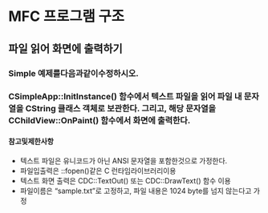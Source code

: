 # MFC 프로그램 구조
## 파일 읽어 화면에 출력하기
### Simple 예제를다음과같이수정하시오. 
### CSimpleApp::InitInstance() 함수에서 텍스트 파일을 읽어 파일 내 문자열을 CString 클래스 객체로 보관한다. 그리고, 해당 문자열을 CChildView::OnPaint() 함수에서 화면에 출력한다. 


#### 참고및제한사항
- 텍스트 파일은 유니코드가 아닌 ANSI 문자열을 포함한것으로 가정한다. 
- 파일입출력은 ::fopen()같은 C 런타임라이브러리이용
- 텍스트 화면 출력은 CDC::TextOut() 또는 CDC::DrawText() 함수 이용
- 파일이름은 “sample.txt”로 고정하고, 파일 내용은 1024 byte를 넘지 않는다고 가정
